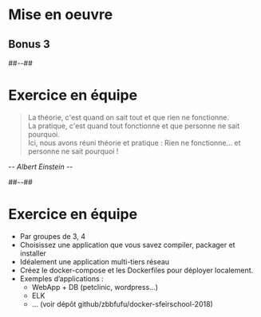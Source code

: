 <!-- .slide: class="transition-white sfeir-bg-blue" -->

# Mise en oeuvre
## Bonus 3 <!-- .element: class="exo" style="color: white;" -->

##--##

<!-- .slide: class="sfeir-bg-white-7" -->

# Exercice en équipe
<!-- .element: style="margin-bottom: 10rem;" -->

> La théorie, c'est quand on sait tout et que rien ne fonctionne.  
> La pratique, c'est quand tout fonctionne et que personne ne sait pourquoi.  
> Ici, nous avons réuni théorie et pratique : Rien ne fonctionne... et personne ne sait pourquoi !

*-- Albert Einstein --*
<!-- .element: class="center" -->

##--##

<!-- .slide: class="sfeir-bg-white-7" -->

# Exercice en équipe
<!-- .element: style="margin-bottom: 10rem;" -->

* Par groupes de 3, 4
* Choisissez une application que vous savez compiler, packager et installer
* Idéalement une application multi-tiers réseau
* Créez le docker-compose et les Dockerfiles pour déployer localement.
* Exemples d’applications :
  * WebApp + DB (petclinic, wordpress...)
  * ELK
  * … (voir dépôt github/zbbfufu/docker-sfeirschool-2018)


